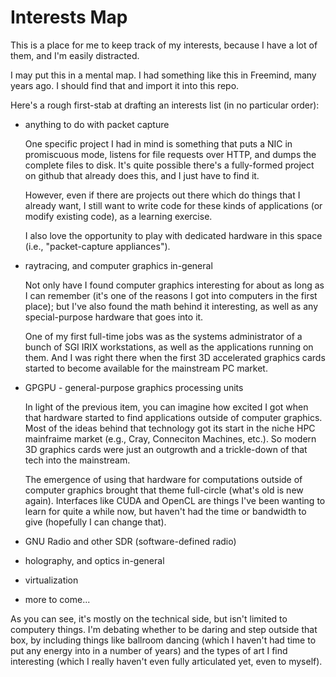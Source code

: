 Interests Map
=============

This is a place for me to keep track of my interests, because I have a lot of
them, and I'm easily distracted.

I may put this in a mental map.  I had something like this in Freemind, many
years ago.  I should find that and import it into this repo.

Here's a rough first-stab at drafting an interests list (in no particular
order):

 - anything to do with packet capture

   One specific project I had in mind is something that puts a NIC in
   promiscuous mode, listens for file requests over HTTP, and dumps the complete
   files to disk.  It's quite possible there's a fully-formed project on github
   that already does this, and I just have to find it.

   However, even if there are projects out there which do things that I already
   want, I still want to write code for these kinds of applications (or modify
   existing code), as a learning exercise.

   I also love the opportunity to play with dedicated hardware in this space
   (i.e., "packet-capture appliances").

 - raytracing, and computer graphics in-general

   Not only have I found computer graphics interesting for about as long as I
   can remember (it's one of the reasons I got into computers in the first
   place); but I've also found the math behind it interesting, as well as any
   special-purpose hardware that goes into it.

   One of my first full-time jobs was as the systems administrator of a bunch
   of SGI IRIX workstations, as well as the applications running on them.  And
   I was right there when the first 3D accelerated graphics cards started to
   become available for the mainstream PC market.

 - GPGPU - general-purpose graphics processing units

   In light of the previous item, you can imagine how excited I got when that
   hardware started to find applications outside of computer graphics.  Most of
   the ideas behind that technology got its start in the niche HPC mainfraime
   market (e.g., Cray, Conneciton Machines, etc.).  So modern 3D graphics cards
   were just an outgrowth and a trickle-down of that tech into the mainstream.

   The emergence of using that hardware for computations outside of computer
   graphics brought that theme full-circle (what's old is new again).
   Interfaces like CUDA and OpenCL are things I've been wanting to learn for
   quite a while now, but haven't had the time or bandwidth to give (hopefully
   I can change that).

 - GNU Radio and other SDR (software-defined radio)

 - holography, and optics in-general

 - virtualization

 - more to come...

As you can see, it's mostly on the technical side, but isn't limited to
computery things.  I'm debating whether to be daring and step outside that box,
by including things like ballroom dancing (which I haven't had time to put any
energy into in a number of years) and the types of art I find interesting
(which I really haven't even fully articulated yet, even to myself).
